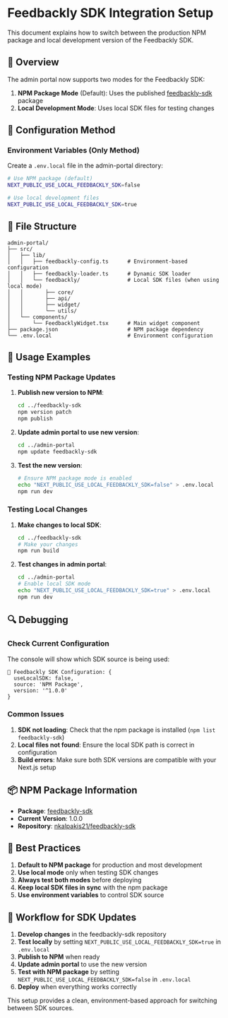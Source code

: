 # Feedbackly SDK Integration Setup

This document explains how to switch between the production NPM package and local development version of the Feedbackly SDK.

## 🎯 Overview

The admin portal now supports two modes for the Feedbackly SDK:

1. **NPM Package Mode** (Default): Uses the published [feedbackly-sdk](https://www.npmjs.com/package/feedbackly-sdk) package
2. **Local Development Mode**: Uses local SDK files for testing changes

## 🔧 Configuration Method

### Environment Variables (Only Method)

Create a `.env.local` file in the admin-portal directory:

```bash
# Use NPM package (default)
NEXT_PUBLIC_USE_LOCAL_FEEDBACKLY_SDK=false

# Use local development files
NEXT_PUBLIC_USE_LOCAL_FEEDBACKLY_SDK=true
```

## 📁 File Structure

```
admin-portal/
├── src/
│   ├── lib/
│   │   ├── feedbackly-config.ts      # Environment-based configuration
│   │   ├── feedbackly-loader.ts      # Dynamic SDK loader
│   │   └── feedbackly/               # Local SDK files (when using local mode)
│   │       ├── core/
│   │       ├── api/
│   │       ├── widget/
│   │       └── utils/
│   └── components/
│       └── FeedbacklyWidget.tsx      # Main widget component
├── package.json                      # NPM package dependency
└── .env.local                        # Environment configuration
```

## 🚀 Usage Examples

### Testing NPM Package Updates

1. **Publish new version to NPM**:
   ```bash
   cd ../feedbackly-sdk
   npm version patch
   npm publish
   ```

2. **Update admin portal to use new version**:
   ```bash
   cd ../admin-portal
   npm update feedbackly-sdk
   ```

3. **Test the new version**:
   ```bash
   # Ensure NPM package mode is enabled
   echo "NEXT_PUBLIC_USE_LOCAL_FEEDBACKLY_SDK=false" > .env.local
   npm run dev
   ```

### Testing Local Changes

1. **Make changes to local SDK**:
   ```bash
   cd ../feedbackly-sdk
   # Make your changes
   npm run build
   ```

2. **Test changes in admin portal**:
   ```bash
   cd ../admin-portal
   # Enable local SDK mode
   echo "NEXT_PUBLIC_USE_LOCAL_FEEDBACKLY_SDK=true" > .env.local
   npm run dev
   ```

## 🔍 Debugging

### Check Current Configuration

The console will show which SDK source is being used:

```
🔧 Feedbackly SDK Configuration: {
  useLocalSDK: false,
  source: 'NPM Package',
  version: '^1.0.0'
}
```

### Common Issues

1. **SDK not loading**: Check that the npm package is installed (`npm list feedbackly-sdk`)
2. **Local files not found**: Ensure the local SDK path is correct in configuration
3. **Build errors**: Make sure both SDK versions are compatible with your Next.js setup

## 📦 NPM Package Information

- **Package**: [feedbackly-sdk](https://www.npmjs.com/package/feedbackly-sdk)
- **Current Version**: 1.0.0
- **Repository**: [nkalpakis21/feedbackly-sdk](https://github.com/nkalpakis21/feedbackly-sdk)

## 🎯 Best Practices

1. **Default to NPM package** for production and most development
2. **Use local mode** only when testing SDK changes
3. **Always test both modes** before deploying
4. **Keep local SDK files in sync** with the npm package
5. **Use environment variables** to control SDK source

## 🔄 Workflow for SDK Updates

1. **Develop changes** in the feedbackly-sdk repository
2. **Test locally** by setting `NEXT_PUBLIC_USE_LOCAL_FEEDBACKLY_SDK=true` in `.env.local`
3. **Publish to NPM** when ready
4. **Update admin portal** to use the new version
5. **Test with NPM package** by setting `NEXT_PUBLIC_USE_LOCAL_FEEDBACKLY_SDK=false` in `.env.local`
6. **Deploy** when everything works correctly

This setup provides a clean, environment-based approach for switching between SDK sources.
